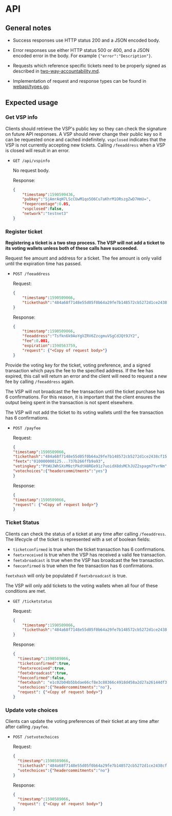 # API

## General notes

- Success responses use HTTP status 200 and a JSON encoded body.

- Error responses use either HTTP status 500 or 400, and a JSON encoded error
  in the body. For example `{"error":"Description"}`.

- Requests which reference specific tickets need to be properly signed as
  described in [two-way-accountability.md](./two-way-accountability.md).

- Implementation of request and response types can be found in
  [webapi/types.go](./webapi/types.go).

## Expected usage

### Get VSP info

Clients should retrieve the VSP's public key so they can check the signature on
future API responses. A VSP should never change their public key so it can be
requested once and cached indefinitely. `vspclosed` indicates that the VSP is
not currently accepting new tickets. Calling `/feeaddress` when a VSP is closed
will result in an error.

- `GET /api/vspinfo`

    No request body.

    Response:
  
    ```json
    {
        "timestamp":1590599436,
        "pubkey":"SjAmrAqH7LScCUwM1qo5O6Cu7aKhrM1ORszgZwD7HmU=",
        "feepercentage":0.05,
        "vspclosed":false,
        "network":"testnet3"
    }
    ```

### Register ticket

**Registering a ticket is a two step process. The VSP will not add a ticket to
its voting wallets unless both of these calls have succeeded.**

Request fee amount and address for a ticket. The fee amount is only valid until
the expiration time has passed.

- `POST /feeaddress`

    Request:

    ```json
    {
        "timestamp":1590509066,
        "tickethash":"484a68f7148e55d05f0b64a29fe7b148572cb5272d1ce2438cf15466d347f4f4"
    }

    ```

    Response:

    ```json
    {
        "timestamp":1590509066,
        "feeaddress":"Tsfkn6k9AoYgVZRV6ZzcgmuVSgCdJQt9JY2",
        "fee":0.001,
        "expiration":1590563759,
        "request": {"<Copy of request body>"}
    }
    ```

Provide the voting key for the ticket, voting preference, and a signed
transaction which pays the fee to the specified address. If the fee has expired,
this call will return an error and the client will need to request a new fee by
calling `/feeaddress` again.

The VSP will not broadcast the fee transaction until the ticket purchase has 6
confirmations. For this reason, it is important that the client ensures the
output being spent in the transaction is not spent elsewhere.

The VSP will not add the ticket to its voting wallets until the fee transaction
has 6 confirmations.

- `POST /payfee`

    Request:

    ```json
    {
    "timestamp":1590509066,
    "tickethash":"484a68f7148e55d05f0b64a29fe7b148572cb5272d1ce2438cf15466d347f4f4",
    "feetx":"010000000125...737b266ffb9a93",
    "votingkey":"PtWUJWhSXsM9ztPkdtH8REe91z7uoidX8dsMChJUZ2spagm7YvrNm",
    "votechoices":{"headercommitments":"yes"}
    }
    ```

    Response:

    ```json
    {
    "timestamp":1590509066,
    "request": {"<Copy of request body>"}
    }
    ```

### Ticket Status

Clients can check the status of a ticket at any time after calling
`/feeaddress`. The lifecycle of the ticket is represented with a set of boolean
fields:

- `ticketconfirmed` is true when the ticket transaction has 6 confirmations.
- `feetxreceived` is true when the VSP has received a valid fee transaction.
- `feetxbroadcast` is true when the VSP has broadcast the fee transaction.
- `feeconfirmed` is true when the fee transaction has 6 confirmations.

`feetxhash` will only be populated if `feetxbroadcast` is true.

The VSP will only add tickets to the voting wallets when all four of these
conditions are met.

- `GET /ticketstatus`

    Request:

    ```json
    {
        "timestamp":1590509066,
        "tickethash":"484a68f7148e55d05f0b64a29fe7b148572cb5272d1ce2438cf15466d347f4f4"
    }
    ```

    Response:

    ```json
    {
      "timestamp":1590509066,
      "ticketconfirmed":true,
      "feetxreceived":true,
      "feetxbroadcast":true,
      "feeconfirmed":false,
      "feetxhash": "e1c02b04b5bbdae66cf8e3c88366c4918d458a2d27a26144df37f54a2bc956ac",
      "votechoices":{"headercommitments":"no"},
      "request": {"<Copy of request body>"}
    }
    ```

### Update vote choices

Clients can update the voting preferences of their ticket at any time after
after calling `/payfee`.

- `POST /setvotechoices`

    Request:

    ```json
    {
      "timestamp":1590509066,
      "tickethash":"484a68f7148e55d05f0b64a29fe7b148572cb5272d1ce2438cf15466d347f4f4",
      "votechoices":{"headercommitments":"no"}
    }
    ```

    Response:

    ```json
    {
      "timestamp":1590509066,
      "request": {"<Copy of request body>"}
    }
    ```
